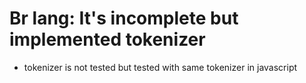 # Br lang: It's incomplete but implemented tokenizer

* tokenizer is not tested but tested with same tokenizer in javascript
